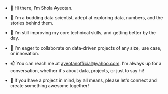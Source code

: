 - 👋 Hi there, I’m Shola Ayeotan.

- 👀 I'm a budding data scientist, adept at exploring data, numbers, and the stories behind them. 

- 🌱  I’m still improving my core technical skills, and getting better by the day.

- 💞️ I’m eager to collaborate on data-driven projects of any size, use case, or innovation.

- 📫 You can reach me at ayeotanofficial@yahoo.com. I'm always up for a conversation, whether it's about data, projects, or just to say hi!

- 🤝 If you have a project in mind, by all means, please let's connect and create something awesome together!

<!---
Shola-Ayeotan/Shola-Ayeotan is a ✨ special ✨ repository because its `README.md` (this file) appears on your GitHub profile.
You can click the Preview link to take a look at your changes.
--->

